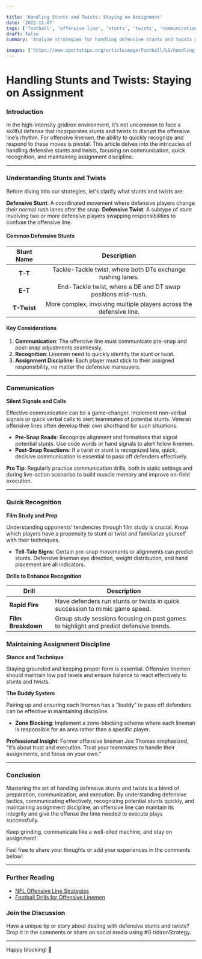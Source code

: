 ```yaml
---

title: 'Handling Stunts and Twists: Staying on Assignment'
date: '2022-11-07'
tags: ['football', 'offensive line', 'stunts', 'twists', 'communication', 'strategy', 'coaching']
draft: false
summary: 'Analyze strategies for handling defensive stunts and twists with a focus on communication, quick recognition, and maintaining assignment discipline.'

images: ['https://www.sportstips.org/articleimage/Football/LG/handling_stunts_and_twists_staying_on_assignment.webp']
---
```


# Handling Stunts and Twists: Staying on Assignment

### Introduction

In the high-intensity gridiron environment, it’s not uncommon to face a skillful defense that incorporates stunts and twists to disrupt the offensive line’s rhythm. For offensive linemen, the ability to quickly recognize and respond to these moves is pivotal. This article delves into the intricacies of handling defensive stunts and twists, focusing on communication, quick recognition, and maintaining assignment discipline.

---

### Understanding Stunts and Twists

Before diving into our strategies, let's clarify what stunts and twists are:

**Defensive Stunt**: A coordinated movement where defensive players change their normal rush lanes after the snap.
**Defensive Twist**: A subtype of stunt involving two or more defensive players swapping responsibilities to confuse the offensive line.

#### Common Defensive Stunts

| **Stunt Name** | **Description** |
|:--------------:|:---------------:|
| **T-T**        | Tackle-Tackle twist, where both DTs exchange rushing lanes.|
| **E-T**        | End-Tackle twist, where a DE and DT swap positions mid-rush.|
| **T-Twist**    | More complex, involving multiple players across the defensive line.|

#### Key Considerations

1. **Communication**: The offensive line must communicate pre-snap and post-snap adjustments seamlessly.
2. **Recognition**: Linemen need to quickly identify the stunt or twist.
3. **Assignment Discipline**: Each player must stick to their assigned responsibility, no matter the defensive maneuvers.

---

### Communication

**Silent Signals and Calls**

Effective communication can be a game-changer. Implement non-verbal signals or quick verbal calls to alert teammates of potential stunts. Veteran offensive lines often develop their own shorthand for such situations.

- **Pre-Snap Reads**: Recognize alignment and formations that signal potential stunts. Use code words or hand signals to alert fellow linemen.
- **Post-Snap Reactions**: If a twist or stunt is recognized late, quick, decisive communication is essential to pass off defenders effectively.

**Pro Tip**: Regularly practice communication drills, both in static settings and during live-action scenarios to build muscle memory and improve on-field execution.

---

### Quick Recognition

**Film Study and Prep**

Understanding opponents’ tendencies through film study is crucial. Know which players have a propensity to stunt or twist and familiarize yourself with their techniques.

- **Tell-Tale Signs**: Certain pre-snap movements or alignments can predict stunts. Defensive lineman eye direction, weight distribution, and hand placement are all indicators.

**Drills to Enhance Recognition**

| **Drill**         | **Description**                                                                   |
|-------------------|-----------------------------------------------------------------------------------|
| **Rapid Fire**    | Have defenders run stunts or twists in quick succession to mimic game speed.      |
| **Film Breakdown**| Group study sessions focusing on past games to highlight and predict defensive trends.|

### Maintaining Assignment Discipline

**Stance and Technique**

Staying grounded and keeping proper form is essential. Offensive linemen should maintain low pad levels and ensure balance to react effectively to stunts and twists.

**The Buddy System**

Pairing up and ensuring each lineman has a “buddy” to pass off defenders can be effective in maintaining discipline.

- **Zone Blocking**: Implement a zone-blocking scheme where each lineman is responsible for an area rather than a specific player.

**Professional Insight**: Former offensive lineman Joe Thomas emphasized, “It’s about trust and execution. Trust your teammates to handle their assignments, and focus on your own.”

---

### Conclusion

Mastering the art of handling defensive stunts and twists is a blend of preparation, communication, and execution. By understanding defensive tactics, communicating effectively, recognizing potential stunts quickly, and maintaining assignment discipline, an offensive line can maintain its integrity and give the offense the time needed to execute plays successfully.

Keep grinding, communicate like a well-oiled machine, and stay on assignment!

Feel free to share your thoughts or add your experiences in the comments below!

---

### Further Reading

- [NFL Offensive Line Strategies](https://www.nfl.com)
- [Football Drills for Offensive Linemen](https://www.coaching.com)

### Join the Discussion

Have a unique tip or story about dealing with defensive stunts and twists? Drop it in the comments or share on social media using #G   ridironStrategy.

---

Happy blocking! 🏈

